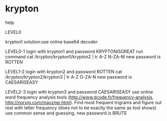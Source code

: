 # krypton
help

LEVEL0

krypton1
solution:use online base64 decoder



LEVEL0-1
login with krypton1 and password KRYPTONISGREAT
run command cat /krypton/krypton1/krypton2 | tr A-Z N-ZA-M 
new password is ROTTEN


LEVEL1-2
login with krypton2 and password ROTTEN
cat /krypton/krypton2/krypton3 | tr A-Z O-ZA-N
new password is CAESARISEASY


LEVEL2-3
login with krypton3 and password CAESARISEASY
use online word frequency analysis tools (http://www.dcode.fr/frequency-analysis, http://norvig.com/mayzner.html). Find most frequent trigrams and figure out rest with letter frequency (does not to be exactly the same as tool shows) use common sense and guessing.
new password is BRUTE
